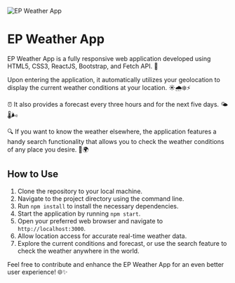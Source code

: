 ![EP Weather App](https://media.licdn.com/dms/image/D4E2DAQGhZWWXjFKpTg/profile-treasury-image-shrink_1280_1280/0/1689100474943?e=1701698400&v=beta&t=Zu7YqDZCtQuJ7aEh6KWxFFQUg70sNUWRkUEY0UfaHh0)

# EP Weather App

EP Weather App is a fully responsive web application developed using HTML5, CSS3, ReactJS, Bootstrap, and Fetch API. 🚀

Upon entering the application, it automatically utilizes your geolocation to display the current weather conditions at your location. ☀️🌧️❄️⚡

⏰ It also provides a forecast every three hours and for the next five days. 🌤️🌡️🌬️

🔍 If you want to know the weather elsewhere, the application features a handy search functionality that allows you to check the weather conditions of any place you desire. 🧳🌍

## How to Use

1. Clone the repository to your local machine.
2. Navigate to the project directory using the command line.
3. Run `npm install` to install the necessary dependencies.
4. Start the application by running `npm start`.
5. Open your preferred web browser and navigate to `http://localhost:3000`.
6. Allow location access for accurate real-time weather data.
7. Explore the current conditions and forecast, or use the search feature to check the weather anywhere in the world.

   
Feel free to contribute and enhance the EP Weather App for an even better user experience! 🌐✨
